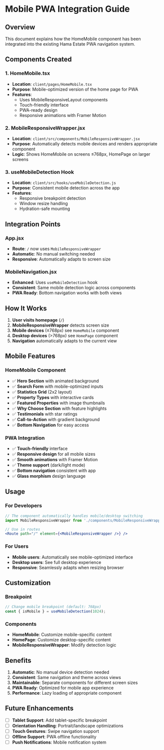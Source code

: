 # Mobile PWA Integration Guide

## Overview
This document explains how the HomeMobile component has been integrated into the existing Hama Estate PWA navigation system.

## Components Created

### 1. HomeMobile.tsx
- **Location**: `client/pages/HomeMobile.tsx`
- **Purpose**: Mobile-optimized version of the home page for PWA
- **Features**: 
  - Uses MobileResponsiveLayout components
  - Touch-friendly interface
  - PWA-ready design
  - Responsive animations with Framer Motion

### 2. MobileResponsiveWrapper.jsx
- **Location**: `client/src/components/MobileResponsiveWrapper.jsx`
- **Purpose**: Automatically detects mobile devices and renders appropriate component
- **Logic**: Shows HomeMobile on screens ≤768px, HomePage on larger screens

### 3. useMobileDetection Hook
- **Location**: `client/src/hooks/useMobileDetection.js`
- **Purpose**: Consistent mobile detection across the app
- **Features**: 
  - Responsive breakpoint detection
  - Window resize handling
  - Hydration-safe mounting

## Integration Points

### App.jsx
- **Route**: `/` now uses `MobileResponsiveWrapper`
- **Automatic**: No manual switching needed
- **Responsive**: Automatically adapts to screen size

### MobileNavigation.jsx
- **Enhanced**: Uses `useMobileDetection` hook
- **Consistent**: Same mobile detection logic across components
- **PWA Ready**: Bottom navigation works with both views

## How It Works

1. **User visits homepage** (`/`)
2. **MobileResponsiveWrapper** detects screen size
3. **Mobile devices** (≤768px) see `HomeMobile` component
4. **Desktop devices** (>768px) see `HomePage` component
5. **Navigation** automatically adapts to the current view

## Mobile Features

### HomeMobile Component
- ✅ **Hero Section** with animated background
- ✅ **Search Form** with mobile-optimized inputs
- ✅ **Statistics Grid** (2x2 layout)
- ✅ **Property Types** with interactive cards
- ✅ **Featured Properties** with image thumbnails
- ✅ **Why Choose Section** with feature highlights
- ✅ **Testimonials** with star ratings
- ✅ **Call-to-Action** with gradient background
- ✅ **Bottom Navigation** for easy access

### PWA Integration
- ✅ **Touch-friendly** interface
- ✅ **Responsive design** for all mobile sizes
- ✅ **Smooth animations** with Framer Motion
- ✅ **Theme support** (dark/light mode)
- ✅ **Bottom navigation** consistent with app
- ✅ **Glass morphism** design language

## Usage

### For Developers
```jsx
// The component automatically handles mobile/desktop switching
import MobileResponsiveWrapper from './components/MobileResponsiveWrapper';

// Use in routes
<Route path="/" element={<MobileResponsiveWrapper />} />
```

### For Users
- **Mobile users**: Automatically see mobile-optimized interface
- **Desktop users**: See full desktop experience
- **Responsive**: Seamlessly adapts when resizing browser

## Customization

### Breakpoint
```jsx
// Change mobile breakpoint (default: 768px)
const { isMobile } = useMobileDetection(1024);
```

### Components
- **HomeMobile**: Customize mobile-specific content
- **HomePage**: Customize desktop-specific content
- **MobileResponsiveWrapper**: Modify detection logic

## Benefits

1. **Automatic**: No manual device detection needed
2. **Consistent**: Same navigation and theme across views
3. **Maintainable**: Separate components for different screen sizes
4. **PWA Ready**: Optimized for mobile app experience
5. **Performance**: Lazy loading of appropriate component

## Future Enhancements

- [ ] **Tablet Support**: Add tablet-specific breakpoint
- [ ] **Orientation Handling**: Portrait/landscape optimizations
- [ ] **Touch Gestures**: Swipe navigation support
- [ ] **Offline Support**: PWA offline functionality
- [ ] **Push Notifications**: Mobile notification system
